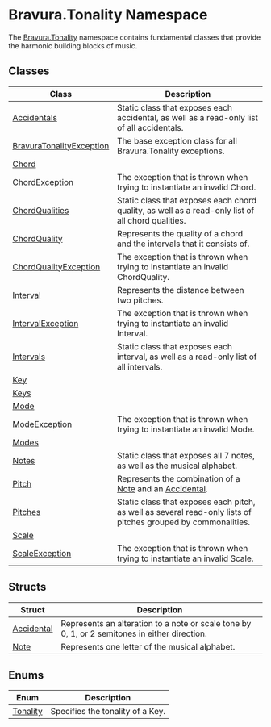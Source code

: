 # Bravura.Tonality Namespace

The [Bravura.Tonality](./Bravura.Tonality.md) namespace contains fundamental classes that provide the harmonic building blocks of music.

## Classes
| Class | Description |
| --- | --- |
| [Accidentals](./Accidentals.md) | Static class that exposes each accidental, as well as a read-only list of all accidentals. |
| [BravuraTonalityException](./BravuraTonalityException.md) | The base exception class for all Bravura.Tonality exceptions. |
| [Chord](./Chord.md) | |
| [ChordException](./ChordException.md) | The exception that is thrown when trying to instantiate an invalid Chord. |
| [ChordQualities](./ChordQualities.md) | Static class that exposes each chord quality, as well as a read-only list of all chord qualities. |
| [ChordQuality](./ChordQuality.md) | Represents the quality of a chord and the intervals that it consists of. |
| [ChordQualityException](./ChordQualityException.md) | The exception that is thrown when trying to instantiate an invalid ChordQuality. |
| [Interval](./Interval.md) | Represents the distance between two pitches. |
| [IntervalException](./IntervalException.md) | The exception that is thrown when trying to instantiate an invalid Interval. |
| [Intervals](./Intervals.md) | Static class that exposes each interval, as well as a read-only list of all intervals. |
| [Key](./Key.md) | |
| [Keys](./Keys.md) | |
| [Mode](./Mode.md) | |
| [ModeException](./ModeException.md) | The exception that is thrown when trying to instantiate an invalid Mode. |
| [Modes](./Modes.md) | |
| [Notes](./Notes.md) | Static class that exposes all 7 notes, as well as the musical alphabet. |
| [Pitch](./Pitch.md) | Represents the combination of a [Note](./Note.md) and an [Accidental](./Accidental.md). |
| [Pitches](./Pitches.md) | Static class that exposes each pitch, as well as several read-only lists of pitches grouped by commonalities. |
| [Scale](./Scale) | |
| [ScaleException](./ScaleException.md) | The exception that is thrown when trying to instantiate an invalid Scale. |

## Structs
| Struct | Description |
| --- | --- |
| [Accidental](./Accidental.md) | Represents an alteration to a note or scale tone by 0, 1, or 2 semitones in either direction. |
| [Note](./Note.md) | Represents one letter of the musical alphabet. |

## Enums
| Enum | Description |
| --- | --- |
| [Tonality](./Tonality.md) | Specifies the tonality of a Key. |
